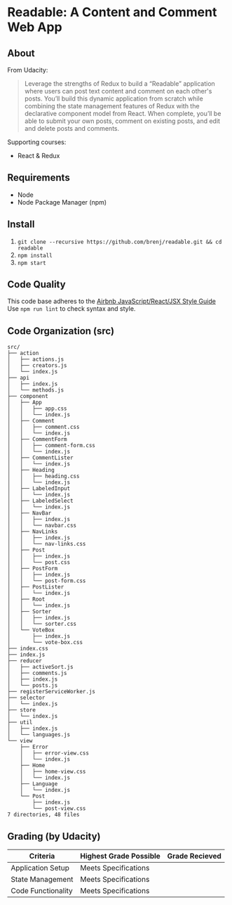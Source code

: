 Readable: A Content and Comment Web App
=======================================

About
-----
From Udacity:
> Leverage the strengths of Redux to build a “Readable” application where
users can post text content and comment on each other's posts. You’ll build
this dynamic application from scratch while combining the state management
features of Redux with the declarative component model from React. When
complete, you’ll be able to submit your own posts, comment on existing posts,
and edit and delete posts and comments.

Supporting courses:
  * React & Redux

Requirements
------------
* Node
* Node Package Manager (npm)

Install
-------
1. `git clone --recursive https://github.com/brenj/readable.git && cd readable`
2. `npm install`
3. `npm start`

Code Quality
------------
This code base adheres to the [Airbnb JavaScript/React/JSX Style Guide](https://github.com/airbnb/javascript)  
Use `npm run lint` to check syntax and style.

Code Organization (src)
-----------------------

```console
src/
├── action
│   ├── actions.js
│   ├── creators.js
│   └── index.js
├── api
│   ├── index.js
│   └── methods.js
├── component
│   ├── App
│   │   ├── app.css
│   │   └── index.js
│   ├── Comment
│   │   ├── comment.css
│   │   └── index.js
│   ├── CommentForm
│   │   ├── comment-form.css
│   │   └── index.js
│   ├── CommentLister
│   │   └── index.js
│   ├── Heading
│   │   ├── heading.css
│   │   └── index.js
│   ├── LabeledInput
│   │   └── index.js
│   ├── LabeledSelect
│   │   └── index.js
│   ├── NavBar
│   │   ├── index.js
│   │   └── navbar.css
│   ├── NavLinks
│   │   ├── index.js
│   │   └── nav-links.css
│   ├── Post
│   │   ├── index.js
│   │   └── post.css
│   ├── PostForm
│   │   ├── index.js
│   │   └── post-form.css
│   ├── PostLister
│   │   └── index.js
│   ├── Root
│   │   └── index.js
│   ├── Sorter
│   │   ├── index.js
│   │   └── sorter.css
│   └── VoteBox
│       ├── index.js
│       └── vote-box.css
├── index.css
├── index.js
├── reducer
│   ├── activeSort.js
│   ├── comments.js
│   ├── index.js
│   └── posts.js
├── registerServiceWorker.js
├── selector
│   └── index.js
├── store
│   └── index.js
├── util
│   ├── index.js
│   └── languages.js
└── view
    ├── Error
    │   ├── error-view.css
    │   └── index.js
    ├── Home
    │   ├── home-view.css
    │   └── index.js
    ├── Language
    │   └── index.js
    └── Post
        ├── index.js
        └── post-view.css
7 directories, 48 files
```

Grading (by Udacity)
--------------------

Criteria           |Highest Grade Possible  |Grade Recieved
-------------------|------------------------|--------------
Application Setup  |Meets Specifications    |
State Management   |Meets Specifications    |
Code Functionality |Meets Specifications    |
